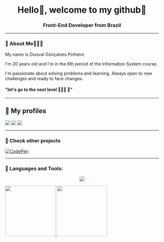 <h1 align="center">Hello👋, welcome to my github🥽 </h1>
<h3 align="center">Front-End Developer from Brazil</h3>

------------------------------------------------------
<h3 align="left">👾 About Me👨🏻‍💻</h3>

My name is Diusval Gonçalves Pinheiro

I'm 20 years old and I'm in the 6th period of the Information System course.

I'm passionate about solving problems and learning. Always open to new challenges and ready to face changes.

#### "let's go to the next level 👨🏻‍💻 🧠"
------------------------------------------------------
## 🔭 My profiles
<div> 
  <a href="https://instagram.com/Diusval" target="_blank"><img src="https://img.shields.io/badge/-Instagram-%23E4405F?style=for-the-badge&logo=instagram&logoColor=white" target="_blank"></a>
  <a href = "mailto:diusval.profissional@hotmail.com"><img src="https://img.shields.io/badge/Microsoft_Outlook-0078D4?style=for-the-badge&logo=microsoft-outlook&logoColor=white" target="_blank"></a>
  <a href="https://www.linkedin.com/in/diusval-gon%C3%A7alves-pinheiro-4837b0206/" target="_blank"><img src="https://img.shields.io/badge/-LinkedIn-%230077B5?style=for-the-badge&logo=linkedin&logoColor=white" target="_blank"></a> 
</div>

------------------------------------------------------
### 🔬 Check other projects
[![CodePen](https://img.shields.io/badge/-CodePen-f9f6f6?style=for-the-badge&logo=CodePen&logoColor=000)](https://codepen.io/diusval)

------------------------------------------------------

<h3 align="left">🧩 Languages and Tools:</h3>

<p align="center" height="30" width="40">
  <a href="https://skillicons.dev">
    <img src="https://skillicons.dev/icons?i=html,css,javascript,sass,python,nodejs,figma,photoshop,git" />
  </a>
</p>

<div>
  <a href="https://github.com/Diusval">
  <img height="165em" src="https://github-readme-stats.vercel.app/api?username=Diusval&show_icons=true&theme=dark&include_all_commits=true&count_private=true"/>
  <img height="165em" src="https://github-readme-stats.vercel.app/api/top-langs/?username=Diusval&layout=compact&langs_count=7&theme=dark"/>
</div>
